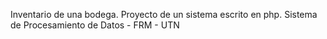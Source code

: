 Inventario de una bodega.
Proyecto de un sistema escrito en php.
Sistema de Procesamiento de Datos - FRM - UTN
